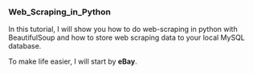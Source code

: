 ### Web_Scraping_in_Python

In this tutorial, I will show you how to do web-scraping in python with BeautifulSoup and how to store web scraping data to your local MySQL database.

To make life easier, I will start by **eBay**. 
